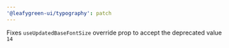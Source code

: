```yaml
---
'@leafygreen-ui/typography': patch
---
```


Fixes `useUpdatedBaseFontSize` override prop to accept the deprecated value `14`
